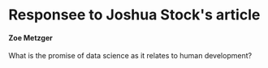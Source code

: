 # Responsee to Joshua Stock's article
#### Zoe Metzger

What is the promise of data science as it relates to human development?

